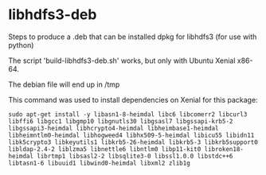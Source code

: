 # libhdfs3-deb
Steps to produce a .deb that can be installed dpkg for libhdfs3 (for use with python)

The script 'build-libhdfs3-deb.sh' works, but only with Ubuntu Xenial x86-64.

The debian file will end up in /tmp

This command was used to install dependencies on Xenial for this package:

    sudo apt-get install -y libasn1-8-heimdal libc6 libcomerr2 libcurl3 libffi6 libgcc1 libgmp10 libgnutls30 libgsasl7 libgssapi-krb5-2 libgssapi3-heimdal libhcrypto4-heimdal libheimbase1-heimdal libheimntlm0-heimdal libhogweed4 libhx509-5-heimdal libicu55 libidn11 libk5crypto3 libkeyutils1 libkrb5-26-heimdal libkrb5-3 libkrb5support0 libldap-2.4-2 liblzma5 libnettle6 libntlm0 libp11-kit0 libroken18-heimdal librtmp1 libsasl2-2 libsqlite3-0 libssl1.0.0 libstdc++6 libtasn1-6 libuuid1 libwind0-heimdal libxml2 zlib1g